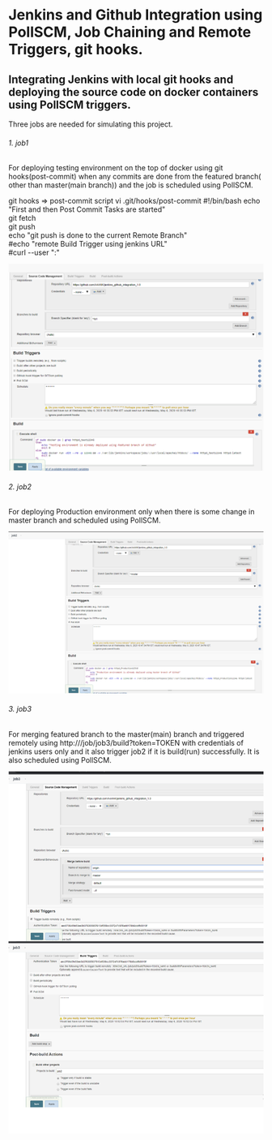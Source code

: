 # Jenkins and Github Integration using PollSCM, Job Chaining and Remote Triggers, git hooks.

## Integrating Jenkins with local git hooks and deploying the source code on docker containers using PollSCM triggers.

Three jobs are needed for simulating this project.

###### 1. job1
For deploying testing environment on the top of docker using git hooks(post-commit) 
when any commits are done from the featured branch( other than master(main branch)) and
the job is scheduled using PollSCM.

git hooks => post-commit  script
vi .git/hooks/post-commit
    #!/bin/bash
    echo "First <git fetch> and then Post Commit Tasks are started"                                                     
    git fetch                                                                                                              
    git push                                                                                                                
    echo "git push is done to the current Remote Branch"                                                                   
    #echo "remote Build Trigger using jenkins URL"                                                                          
    #curl --user "<user>:<password>" <Remote Build Trigger URL> 

![Job1 configuration](images/job1i1.png)


###### 2. job2
For deploying Production environment only when there is some change in master branch and scheduled using PollSCM.


![Job2 configuration](images/job2i2.png)


###### 3. job3

For merging featured branch to the master(main) branch and triggered remotely using http://<jenkins url>/job/job3/build?token=TOKEN with credentials of jenkins users only and it also trigger job2 if it is build(run) successfully.
It is also scheduled using PollSCM.

![Job3 configuration](images/job3i3.png)

